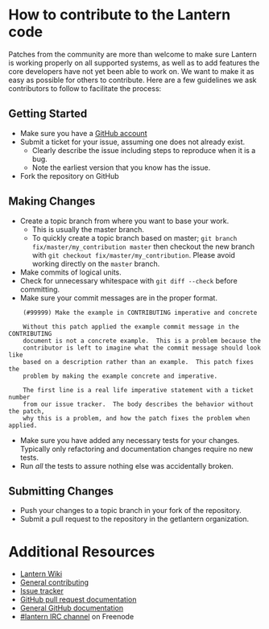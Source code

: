 # How to contribute to the Lantern code

Patches from the community are more than welcome to make sure Lantern is
working properly on all supported systems, as well as to add features the core
developers have not yet been able to work on. We want to make it as easy as
possible for others to contribute. Here are a few guidelines we ask
contributors to follow to facilitate the process:

## Getting Started

* Make sure you have a [GitHub account](https://github.com/signup/free)
* Submit a ticket for your issue, assuming one does not already exist.
  * Clearly describe the issue including steps to reproduce when it is a bug.
  * Note the earliest version that you know has the issue.
* Fork the repository on GitHub

## Making Changes

* Create a topic branch from where you want to base your work.
  * This is usually the master branch.
  * To quickly create a topic branch based on master; `git branch
    fix/master/my_contribution master` then checkout the new branch with `git
    checkout fix/master/my_contribution`.  Please avoid working directly on the
    `master` branch.
* Make commits of logical units.
* Check for unnecessary whitespace with `git diff --check` before committing.
* Make sure your commit messages are in the proper format.

````
    (#99999) Make the example in CONTRIBUTING imperative and concrete

    Without this patch applied the example commit message in the CONTRIBUTING
    document is not a concrete example.  This is a problem because the
    contributor is left to imagine what the commit message should look like
    based on a description rather than an example.  This patch fixes the
    problem by making the example concrete and imperative.

    The first line is a real life imperative statement with a ticket number
    from our issue tracker.  The body describes the behavior without the patch,
    why this is a problem, and how the patch fixes the problem when applied.
````

* Make sure you have added any necessary tests for your changes. Typically
  only refactoring and documentation changes require no new tests.
* Run _all_ the tests to assure nothing else was accidentally broken.

## Submitting Changes

* Push your changes to a topic branch in your fork of the repository.
* Submit a pull request to the repository in the getlantern organization.

# Additional Resources

* [Lantern Wiki](https://github.com/getlantern/lantern/wiki)
* [General contributing](https://github.com/getlantern/lantern/wiki/Contributing)
* [Issue tracker](https://github.com/getlantern/lantern/issues)
* [GitHub pull request documentation](http://help.github.com/send-pull-requests/)
* [General GitHub documentation](http://help.github.com/)
* [#lantern IRC channel](irc://irc.freenode.net/lantern) on Freenode

